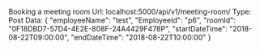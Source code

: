 Booking a meeting room
Url: localhost:5000/api/v1/meeting-room/
Type: Post
Data: {
  "employeeName": "test",
  "EmployeeId": "p6",
  "roomId": "0F18DBD7-57D4-4E2E-808F-24A4429F478P",
  "startDateTime": "2018-08-22T09:00:00",
  "endDateTime": "2018-08-22T10:00:00"
}